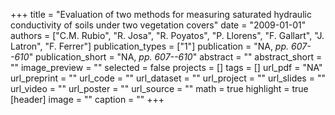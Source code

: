 +++
title = "Evaluation of two methods for measuring saturated hydraulic conductivity of soils under two vegetation covers"
date = "2009-01-01"
authors = ["C.M. Rubio", "R. Josa", "R. Poyatos", "P. Llorens", "F. Gallart", "J. Latron", "F. Ferrer"]
publication_types = ["1"]
publication = "NA, _pp. 607--610_"
publication_short = "NA, _pp. 607--610_"
abstract = ""
abstract_short = ""
image_preview = ""
selected = false
projects = []
tags = []
url_pdf = "NA"
url_preprint = ""
url_code = ""
url_dataset = ""
url_project = ""
url_slides = ""
url_video = ""
url_poster = ""
url_source = ""
math = true
highlight = true
[header]
image = ""
caption = ""
+++

